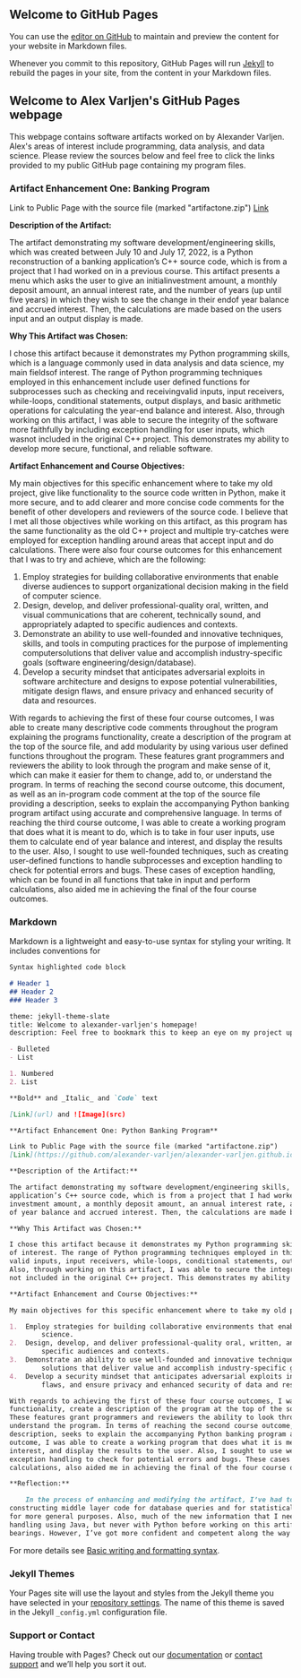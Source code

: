 ## Welcome to GitHub Pages

You can use the [editor on GitHub](https://github.com/alexander-varljen/alexander-varljen.github.io/edit/main/index.md) to maintain and preview the content for your website in Markdown files.

Whenever you commit to this repository, GitHub Pages will run [Jekyll](https://jekyllrb.com/) to rebuild the pages in your site, from the content in your Markdown files.

## Welcome to Alex Varljen's GitHub Pages webpage

This webpage contains software artifacts worked on by Alexander Varljen. Alex's areas of
interest include programming, data analysis, and data science. Please review the sources
below and feel free to click the links provided to my public GitHub page containing my 
program files.

### Artifact Enhancement One: Banking Program 

Link to Public Page with the source file (marked "artifactone.zip")
[Link](https://github.com/alexander-varljen/alexander-varljen.github.io)

**Description of the Artifact:**

The artifact demonstrating my software development/engineering skills, which was created between 
July 10 and July 17, 2022, is a Python reconstruction of a banking application’s C++ source code,
which is from a project that I had worked on in a previous course. This artifact presents a menu
which asks the user to give an initialinvestment amount, a monthly deposit amount, an annual 
interest rate, and the number of years (up until five years) in which they wish to see the change
in their endof year balance and accrued interest. Then, the calculations are made based on the 
users input and an output display is made.

**Why This Artifact was Chosen:**

I chose this artifact because it demonstrates my Python programming skills, which is a language 
commonly used in data analysis and data science, my main fieldsof interest. The range of Python 
programming techniques employed in this enhancement include user defined functions for subprocesses 
such as checking and receivingvalid inputs, input receivers, while-loops, conditional statements, 
output displays, and basic arithmetic operations for calculating the year-end balance and interest.
Also, through working on this artifact, I was able to secure the integrity of the software more 
faithfully by including exception handling for user inputs, which wasnot included in the original 
C++ project. This demonstrates my ability to develop more secure, functional, and reliable software.

**Artifact Enhancement and Course Objectives:**

My main objectives for this specific enhancement where to take my old project, give like functionality
to the source code written in Python, make it more secure, and to add clearer and more concise code 
comments for the benefit of other developers and reviewers of the source code. I believe that I met 
all those objectives while working on this artifact, as this program has the same functionality as 
the old C++ project and multiple try-catches were employed for exception handling around areas that
accept input and do calculations. There were also four course outcomes for this enhancement that I 
was to try and achieve, which are the following:

1.	Employ strategies for building collaborative environments that enable diverse audiences to 
	support organizational decision making in the field of computer science.
2.	Design, develop, and deliver professional-quality oral, written, and visual communications
	that are coherent, technically sound, and appropriately adapted to specific audiences and 
	contexts.
3.	Demonstrate an ability to use well-founded and innovative techniques, skills, and tools in 
	computing practices for the purpose of implementing computersolutions that deliver value 
	and accomplish industry-specific goals (software engineering/design/database).
4.	Develop a security mindset that anticipates adversarial exploits in software architecture 
        and designs to expose potential vulnerabilities, mitigate design flaws, and ensure privacy
	and enhanced security of data and resources.
	
With regards to achieving the first of these four course outcomes, I was able to create many 
descriptive code comments throughout the program explaining the programs functionality, create
a description of the program at the top of the source file, and add modularity by using various 
user defined functions throughout the program. These features grant programmers and reviewers the 
ability to look through the program and make sense of it, which can make it easier for them to 
change, add to, or understand the program. In terms of reaching the second course outcome, this 
document, as well as an in-program code comment at the top of the source file providing a 
description, seeks to explain the accompanying Python banking program artifact using accurate 
and comprehensive language. In terms of reaching the third course outcome, I was able to create
a working program that does what it is meant to do, which is to take in four user inputs, use
them to calculate end of year balance and interest, and display the results to the user. Also,
I sought to use well-founded techniques, such as creating user-defined functions to handle 
subprocesses and exception handling to check for potential errors and bugs. These cases of
exception handling, which can be found in all functions that take in input and perform
calculations, also aided me in achieving the final of the four course outcomes.

### Markdown

Markdown is a lightweight and easy-to-use syntax for styling your writing. It includes conventions for

```markdown
Syntax highlighted code block

# Header 1
## Header 2
### Header 3

theme: jekyll-theme-slate
title: Welcome to alexander-varljen's homepage!
description: Feel free to bookmark this to keep an eye on my project updates

- Bulleted
- List

1. Numbered
2. List

**Bold** and _Italic_ and `Code` text

[Link](url) and ![Image](src)

**Artifact Enhancement One: Python Banking Program**

Link to Public Page with the source file (marked "artifactone.zip")
[Link](https://github.com/alexander-varljen/alexander-varljen.github.io)

**Description of the Artifact:**

The artifact demonstrating my software development/engineering skills, which was created between July 10 and July 17, 2022, is a Python reconstruction of a banking
application’s C++ source code, which is from a project that I had worked on in a previous course. This artifact presents a menu which asks the user to give an initial
investment amount, a monthly deposit amount, an annual interest rate, and the number of years (up until five years) in which they wish to see the change in their end
of year balance and accrued interest. Then, the calculations are made based on the users input and an output display is made.

**Why This Artifact was Chosen:**

I chose this artifact because it demonstrates my Python programming skills, which is a language commonly used in data analysis and data science, my main fields
of interest. The range of Python programming techniques employed in this enhancement include user defined functions for subprocesses such as checking and receiving
valid inputs, input receivers, while-loops, conditional statements, output displays, and basic arithmetic operations for calculating the year-end balance and interest.
Also, through working on this artifact, I was able to secure the integrity of the software more faithfully by including exception handling for user inputs, which was
not included in the original C++ project. This demonstrates my ability to develop more secure, functional, and reliable software.

**Artifact Enhancement and Course Objectives:**

My main objectives for this specific enhancement where to take my old project, give like functionality to the source code written in Python, make it more secure, and to add clearer and more concise code comments for the benefit of other developers and reviewers of the source code. I believe that I met all those objectives while working on this artifact, as this program has the same functionality as the old C++ project and multiple try-catches were employed for exception handling around areas that accept input and do calculations. There were also four course outcomes for this enhancement that I was to try and achieve, which are the following:

1.	Employ strategies for building collaborative environments that enable diverse audiences to support organizational decision making in the field of computer
        science.
2.	Design, develop, and deliver professional-quality oral, written, and visual communications that are coherent, technically sound, and appropriately adapted to
        specific audiences and contexts.
3.	Demonstrate an ability to use well-founded and innovative techniques, skills, and tools in computing practices for the purpose of implementing computer
        solutions that deliver value and accomplish industry-specific goals (software engineering/design/database).
4.	Develop a security mindset that anticipates adversarial exploits in software architecture and designs to expose potential vulnerabilities, mitigate design
        flaws, and ensure privacy and enhanced security of data and resources.

With regards to achieving the first of these four course outcomes, I was able to create many descriptive code comments throughout the program explaining the programs
functionality, create a description of the program at the top of the source file, and add modularity by using various user defined functions throughout the program.
These features grant programmers and reviewers the ability to look through the program and make sense of it, which can make it easier for them to change, add to, or
understand the program. In terms of reaching the second course outcome, this document, as well as an in-program code comment at the top of the source file providing a
description, seeks to explain the accompanying Python banking program artifact using accurate and comprehensive language. In terms of reaching the third course
outcome, I was able to create a working program that does what it is meant to do, which is to take in four user inputs, use them to calculate end of year balance and
interest, and display the results to the user. Also, I sought to use well-founded techniques, such as creating user-defined functions to handle subprocesses and
exception handling to check for potential errors and bugs. These cases of exception handling, which can be found in all functions that take in input and perform
calculations, also aided me in achieving the final of the four course outcomes.

**Reflection:**

	In the process of enhancing and modifying the artifact, I’ve had to refresh my knowledge of Python, as most of my previous experience with Python has been for
constructing middle layer code for database queries and for statistical analysis. Therefore, I had to take some time and read documentation and practice with Python
for more general purposes. Also, much of the new information that I needed to learn was on exception handling in Python. I’ve had previous experience with exception
handling using Java, but never with Python before working on this artifact. These challenges have caused me to, initially, work slowly on this artifact as I got my
bearings. However, I’ve got more confident and competent along the way as I continued to work throughout the week of this artifact’s completion. 


```

For more details see [Basic writing and formatting syntax](https://docs.github.com/en/github/writing-on-github/getting-started-with-writing-and-formatting-on-github/basic-writing-and-formatting-syntax).

### Jekyll Themes

Your Pages site will use the layout and styles from the Jekyll theme you have selected in your [repository settings](https://github.com/alexander-varljen/alexander-varljen.github.io/settings/pages). The name of this theme is saved in the Jekyll `_config.yml` configuration file.

### Support or Contact

Having trouble with Pages? Check out our [documentation](https://docs.github.com/categories/github-pages-basics/) or [contact support](https://support.github.com/contact) and we’ll help you sort it out.
